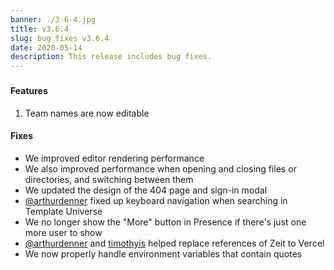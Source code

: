 ```yaml
---
banner: ./3-6-4.jpg
title: v3.6.4
slug: bug fixes v3.6.4
date: 2020-05-14
description: This release includes bug fixes.
---
```


###

#### Features

1. Team names are now editable

#### Fixes

- We improved editor rendering performance
- We also improved performance when opening and closing files or directories,
  and switching between them
- We updated the design of the 404 page and sign-in modal
- [@arthurdenner](https://github.com/codesandbox/codesandbox-client/pull/4089)
  fixed up keyboard navigation when searching in Template Universe
- We no longer show the "More" button in Presence if there's just one more user
  to show
- [@arthurdenner](https://github.com/codesandbox/codesandbox-client/pull/4087)
  and [timothyis](https://github.com/codesandbox/codesandbox-client/pull/4116)
  helped replace references of Zeit to Vercel
- We now properly handle environment variables that contain quotes
